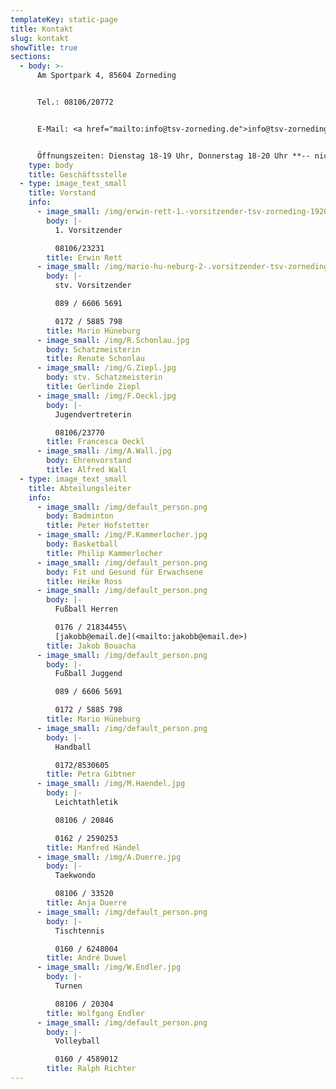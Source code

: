 ```yaml
---
templateKey: static-page
title: Kontakt
slug: kontakt
showTitle: true
sections:
  - body: >-
      Am Sportpark 4, 85604 Zorneding


      Tel.: 08106/20772


      E-Mail: <a href="mailto:info@tsv-zorneding.de">info@tsv-zorneding.de</a>


      Öffnungszeiten: Dienstag 18-19 Uhr, Donnerstag 18-20 Uhr **-- nicht in den Ferien --**
    type: body
    title: Geschäftsstelle
  - type: image_text_small
    title: Vorstand
    info:
      - image_small: /img/erwin-rett-1.-vorsitzender-tsv-zorneding-1920.jpg
        body: |-
          1. Vorsitzender

          08106/23231
        title: Erwin Rett
      - image_small: /img/mario-hu-neburg-2-.vorsitzender-tsv-zorneding-1920.jpg
        body: |-
          stv. Vorsitzender

          089 / 6606 5691

          0172 / 5885 798
        title: Mario Hüneburg
      - image_small: /img/R.Schonlau.jpg
        body: Schatzmeisterin
        title: Renate Schonlau
      - image_small: /img/G.Ziepl.jpg
        body: stv. Schatzmeisterin
        title: Gerlinde Ziepl
      - image_small: /img/F.Oeckl.jpg
        body: |-
          Jugendvertreterin

          08106/23770
        title: Francesca Oeckl
      - image_small: /img/A.Wall.jpg
        body: Ehrenvorstand
        title: Alfred Wall
  - type: image_text_small
    title: Abteilungsleiter
    info:
      - image_small: /img/default_person.png
        body: Badminton
        title: Peter Hofstetter
      - image_small: /img/P.Kammerlocher.jpg
        body: Basketball
        title: Philip Kammerlocher
      - image_small: /img/default_person.png
        body: Fit und Gesund für Erwachsene
        title: Heike Ross
      - image_small: /img/default_person.png
        body: |-
          Fußball Herren

          0176 / 21834455\
          [jakobb@email.de](<mailto:﻿jakobb@email.de>)
        title: Jakob Bouacha
      - image_small: /img/default_person.png
        body: |-
          Fußball Juggend

          089 / 6606 5691

          0172 / 5885 798
        title: Mario Hüneburg
      - image_small: /img/default_person.png
        body: |-
          Handball

          0172/8530605
        title: Petra Gibtner
      - image_small: /img/M.Haendel.jpg
        body: |-
          Leichtathletik

          08106 / 20846

          0162 / 2590253
        title: Manfred Händel
      - image_small: /img/A.Duerre.jpg
        body: |-
          Taekwondo

          08106 / 33520
        title: Anja Duerre
      - image_small: /img/default_person.png
        body: |-
          Tischtennis

          0160 / 6248004
        title: André Duwel
      - image_small: /img/W.Endler.jpg
        body: |-
          Turnen

          08106 / 20304
        title: Wolfgang Endler
      - image_small: /img/default_person.png
        body: |-
          Volleyball

          0160 / 4589012
        title: Ralph Richter
---
```

